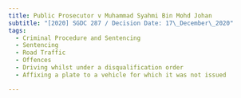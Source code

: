 ```yaml
---
title: Public Prosecutor v Muhammad Syahmi Bin Mohd Johan
subtitle: "[2020] SGDC 287 / Decision Date: 17\_December\_2020"
tags:
  - Criminal Procedure and Sentencing
  - Sentencing
  - Road Traffic
  - Offences
  - Driving whilst under a disqualification order
  - Affixing a plate to a vehicle for which it was not issued

---
```


